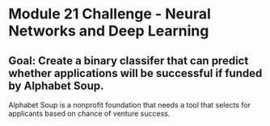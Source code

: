# Module 21 Challenge - Neural Networks and Deep Learning


## Goal: Create a binary classifer that can predict whether applications will be successful if funded by Alphabet Soup.

Alphabet Soup is a nonprofit foundation that needs a tool that selects for applicants based on chance of venture success.

